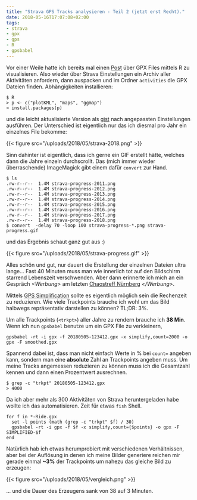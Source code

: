 ```yaml
---
title: "Strava GPS Tracks analysieren - Teil 2 (jetzt erst Recht)."
date: 2018-05-16T17:07:08+02:00
tags:
- strava
- gpx
- gps
- R
- gpsbabel
---
```


Vor einer Weile hatte ich bereits mal einen
[Post](/blog/2017/05/03/strava-gps-tracks-analysieren/) über GPX Files mittels
R zu visualisieren. Also wieder über Strava Einstellungen ein Archiv aller
Aktivitäten anfordern, dann auspacken und im Ordner `activities` die GPX
Dateien finden. Abhängigkeiten installieren:

```
$ R
> p <- c("plotKML", "maps", "ggmap")
> install.packages(p)
```

und die leicht aktualisierte Version als
[gist](https://gist.github.com/noqqe/55542812068d02d0996bb03847a20d3f) nach
angepassten Einstellungen ausführen. Der Unterschied ist eigentlich nur das
ich diesmal pro Jahr ein einzelnes File bekomme:

{{< figure src="/uploads/2018/05/strava-2018.png" >}}

Sinn dahinter ist eigentlich, dass ich gerne ein GIF erstellt hätte, welches
dann die Jahre einzeln durchscrollt. Das (mich immer wieder überraschende)
ImageMagick gibt einem dafür `convert` zur Hand.


```
$ ls
.rw-r--r--  1.4M strava-progress-2011.png
.rw-r--r--  1.4M strava-progress-2012.png
.rw-r--r--  1.4M strava-progress-2013.png
.rw-r--r--  1.4M strava-progress-2014.png
.rw-r--r--  1.4M strava-progress-2015.png
.rw-r--r--  1.4M strava-progress-2016.png
.rw-r--r--  1.4M strava-progress-2017.png
.rw-r--r--  1.4M strava-progress-2018.png
$ convert  -delay 70 -loop 100 strava-progress-*.png strava-progress.gif
```

und das Ergebnis schaut ganz gut aus :)

{{< figure src="/uploads/2018/05/strava-progress.gif" >}}

Alles schön und gut, nur dauert die Erstellung der einzelnen Dateien ultra
lange... Fast 40 Minuten muss man wie innerlich tot auf den Bildschirm
starrend Lebenszeit verschwenden. Aber dann erinnerte ich mich an ein Gespräch
*&lt;Werbung&gt;* am letzten [Chaostreff Nürnberg](https://chaostreff-nuernberg.de) *&lt;/Werbung&gt;*.


Mittels [GPS Simplification](http://www.gpsvisualizer.com/tutorials/track_filters.html)  sollte es eigentlich möglich sein
die Rechenzeit zu reduzieren. Wie viele Trackpoints brauche ich wohl um
das Bild halbwegs repräsentativ darstellen zu können? TL;DR: 3%.

Um alle Trackpoints (`<trkpt>`) aller Jahre zu rendern brauche ich **38 Min**.
Wenn ich nun `gpsbabel` benutze um ein GPX File zu verkleinern,

```
gpsbabel -rt -i gpx -f 20180505-123412.gpx -x simplify,count=2000 -o gpx -F smoothed.gpx
```

Spannend dabei ist, dass man nicht einfach Werte in % bei `count=` angeben
kann, sondern man eine **absolute** Zahl an Trackpoints angeben muss. Um meine
Tracks angemessen reduzieren zu können muss ich die Gesamtzahl kennen und dann
einen Prozentwert ausrechnen.

```
$ grep -c "trkpt" 20180505-123412.gpx
> 4000
```

Da ich aber mehr als 300 Aktivitäten von Strava heruntergeladen habe wollte
ich das automatisieren. Zeit für etwas `fish` Shell.

```
for f in *-Ride.gpx
  set -l points (math (grep -c "trkpt" $f) / 30)
  gpsbabel -rt -i gpx -f $f -x simplify,count={$points} -o gpx -F SIMPLIFIED-$f
end
```

Natürlich hab ich etwas herumprobiert mit verschiedenen Verhältnissen, aber
bei der Auflösung in denen ich meine Bilder generiere reichen mir gerade
einmal **~3%** der Trackpoints um nahezu das gleiche Bild zu erzeugen:


{{< figure src="/uploads/2018/05/vergleich.png" >}}

... und die Dauer des Erzeugens sank von 38 auf 3 Minuten.
